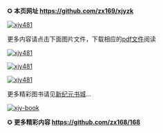 ✪ **本页网址 https://github.com/zx169/xjyzk** 

[![xjy481](https://cloud.githubusercontent.com/assets/18081243/16131845/004e44ba-3400-11e6-90a8-0a89818bd297.jpg)](https://d1zsng9cxdrwyc.cloudfront.net/pdf/xjyzk/N484.pdf)

更多内容请点击下面图片文件，下载相应的[pdf文件](https://d1zsng9cxdrwyc.cloudfront.net/pdf/xjyzk/N484.pdf)阅读

[![xjy481](https://cloud.githubusercontent.com/assets/19661061/16022132/a02b6928-31b6-11e6-947a-beded1d4219d.jpg)](https://d1zsng9cxdrwyc.cloudfront.net/pdf/xjyzk/N483.pdf)

[![xjy481](https://cloud.githubusercontent.com/assets/18081243/15790337/58aac754-29c0-11e6-8c94-5a4c49acc897.jpg)](https://d1zsng9cxdrwyc.cloudfront.net/pdf/xjyzk/N482.pdf)

[![xjy481](https://cloud.githubusercontent.com/assets/18081243/15528385/0c0f396e-2233-11e6-9a7a-1bc346c2cf22.jpg)](https://d1zsng9cxdrwyc.cloudfront.net/pdf/xjyzk/N481.pdf)

更多精彩图书请见[新纪元书城](https://d36zp4xmcitilj.cloudfront.net/cn/books/shop?m=https://d36zp4xmcitilj.cloudfront.net&q=234234343244324)...

[![xjy-book](https://cloud.githubusercontent.com/assets/18081243/14840784/d105c716-0c7a-11e6-8687-d9eabda06f17.jpg)](https://d36zp4xmcitilj.cloudfront.net/cn/books/shop?m=https://d36zp4xmcitilj.cloudfront.net&q=234234343244324)

✪ **更多精彩内容 https://github.com/zx168/168**
